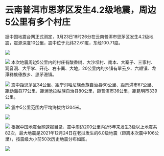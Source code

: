 # 云南普洱市思茅区发生4.2级地震，周边5公里有多个村庄

据中国地震台网正式测定，3月23日18时26分在云南普洱市思茅区发生4.2级地震，震源深度10公里，震中位于北纬22.61度，东经100.71度。

![](https://inews.gtimg.com/om_bt/OaVtQW-W16_br2kgKpPFnFwrHGk300RTb0RpXbHqpfCnIAA/1000)

![](https://inews.gtimg.com/om_bt/OpoY0AfPDz8wfHyE-ruoQh3NrmouszoLEfJ6pO8w8UT9EAA/1000)
本次地震周边5公里内的村庄有酸香树、大沙坝村、南本、大寨子、三家村、观音洞、大平掌、开花、右卡寨、大地，20公里内的乡镇有翠云乡、六顺镇、龙潭彝族傣族乡、思茅港镇。

![](https://inews.gtimg.com/om_bt/ObsSFyPKUyppqrgXrMediqXgV88OwfwdSVuV_IVzuGCq4AA/1000)
震中距思茅区34公里、距宁洱哈尼族彝族自治县60公里、距景洪市67公里、距勐海县77公里、距澜沧拉祜族自治县80公里，距普洱市36公里，距昆明市339公里。

![](https://inews.gtimg.com/om_bt/OYzf-cSqO-IurS7hM3_KOSLW2wZNmw8W5qWl1I8MLcit8AA/1000)
震中5公里范围内平均海拔约1204米。

![](https://inews.gtimg.com/om_bt/O6ZG7dwQU0-yTz-CVGtb57WQWBj4iHaRjCoPYsYqJ-1zgAA/1000)

![](https://inews.gtimg.com/om_bt/OtFITU3ulajD1pjKr3Gv7tbRG6bhk32JAzNSnt7-m_4vUAA/1000)
根据中国地震台网速报目录，震中周边200公里内近5年来发生3级以上地震共82次，最大地震是2021年12月24日在老挝发生的6.0级地震（距离本次震中106公里），按震级大小前50次历史地震分布如图。

![](https://inews.gtimg.com/om_bt/Obwm2_X2ZSyl71VTGxgFpWi42BVSdfYdT4c6uPamAmhJIAA/1000)

